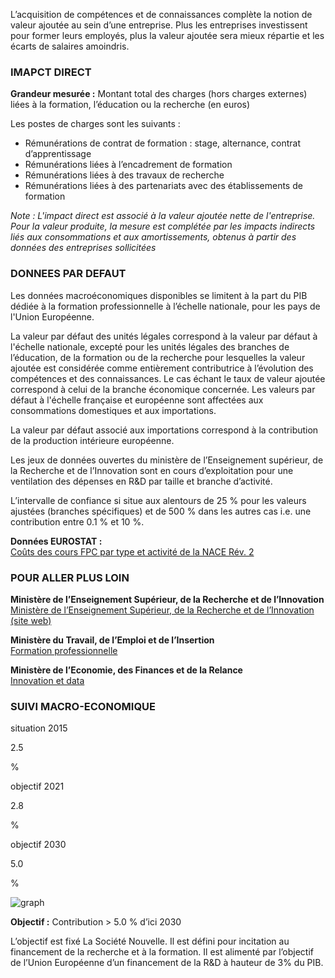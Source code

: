 L’acquisition de compétences et de connaissances complète la notion de valeur ajoutée au sein d’une entreprise. Plus les entreprises investissent pour former leurs employés, plus la valeur ajoutée sera mieux répartie et les écarts de salaires amoindris.

### IMAPCT DIRECT

**Grandeur mesurée :** Montant total des charges (hors charges externes) liées à la formation, l’éducation ou la recherche (en euros)

Les postes de charges sont les suivants :
* Rémunérations de contrat de formation : stage, alternance, contrat d’apprentissage
* Rémunérations liées à l’encadrement de formation
* Rémunérations liées à des travaux de recherche
* Rémunérations liées à des partenariats avec des établissements de formation

*Note : L'impact direct est associé à la valeur ajoutée nette de l'entreprise. Pour la valeur produite, la mesure est complétée par les impacts indirects liés aux consommations et aux amortissements, obtenus à partir des données des entreprises sollicitées*

### DONNEES PAR DEFAUT

Les données macroéconomiques disponibles se limitent à la part du PIB dédiée à la formation professionnelle à l’échelle nationale, pour les pays de l'Union Européenne.

La valeur par défaut des unités légales  correspond à la valeur par défaut à l'échelle nationale, excepté pour les unités légales des branches de l’éducation, de la formation ou de la recherche pour lesquelles la valeur ajoutée est considérée comme entièrement contributrice à l’évolution des compétences et des connaissances. Le cas échant le taux de valeur ajoutée correspond à celui de la branche économique concernée. Les valeurs par défaut à l'échelle française et européenne sont affectées aux consommations domestiques et aux importations.

La valeur par défaut associé aux importations correspond à la contribution de la production intérieure européenne.

Les jeux de données ouvertes du ministère de l’Enseignement supérieur, de la Recherche et de l’Innovation sont en cours d’exploitation pour une ventilation des dépenses en R&D par taille et branche d’activité.

L’intervalle de confiance si situe aux alentours de 25 % pour les valeurs ajustées (branches spécifiques) et de 500 % dans les autres cas i.e. une contribution entre 0.1 % et 10 %.

**Données EUROSTAT :**  
[Coûts des cours FPC par type et activité de la NACE Rév. 2](https://appsso.eurostat.ec.europa.eu/nui/show.do?dataset=trng_cvt_16n2&lang=fr)

### POUR ALLER PLUS LOIN

**Ministère de l’Enseignement Supérieur, de la Recherche et de l’Innovation**  
[Ministère de l’Enseignement Supérieur, de la Recherche et de l’Innovation (site web)](https://www.enseignementsup-recherche.gouv.fr/)

**Ministère du Travail, de l’Emploi et de l’Insertion**  
[Formation professionnelle](https://travail-emploi.gouv.fr/formation-professionnelle/)

**Ministère de l’Economie, des Finances et de la Relance**  
[Innovation et data](https://www.economie.gouv.fr/entreprises/innovation-et-data)

### SUIVI MACRO-ECONOMIQUE

<div class="references-blocks">
    <div id="block-1">
    <p id="titre-block">situation 2015</p>
    <p id="value-block">2.5</p>
    <p id="unit-block">%</p>
    </div>
    <div id="block-2">
    <p id="titre-block">objectif 2021</p>
    <p id="value-block">2.8</p>
    <p id="unit-block">%</p>
    </div>
    <div id="block-3">
    <p id="titre-block">objectif 2030</p>
    <p id="value-block">5.0</p>
    <p id="unit-block">%</p>
    </div>
</div>

<div id="graph">
    <img id="graph-img" src="/graphics/KNW_Graphe-fr.png" alt="graph"/>
</div>

**Objectif :** Contribution > 5.0 % d’ici 2030 

L’objectif est fixé La Société Nouvelle. Il est défini pour incitation au financement de la recherche et à la formation. Il est alimenté par l’objectif de l’Union Européenne d’un financement de la R&D à hauteur de 3% du PIB.